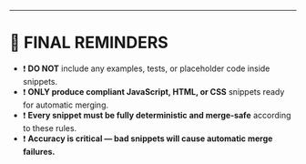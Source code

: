 


---

# 📢 FINAL REMINDERS

- ❗ **DO NOT** include any examples, tests, or placeholder code inside snippets.
- ❗ **ONLY produce compliant JavaScript, HTML, or CSS** snippets ready for automatic merging.
- ❗ **Every snippet must be fully deterministic and merge-safe** according to these rules.
- ❗ **Accuracy is critical — bad snippets will cause automatic merge failures.**
